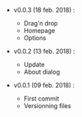 - v0.0.3 (18 feb. 2018) :
  - Drag'n drop
  - Homepage
  - Options

- v0.0.2 (13 feb. 2018) : 
  - Update
  - About dialog

- v0.0.1 (09 feb. 2018) :
  - First commit
  - Versionning files
